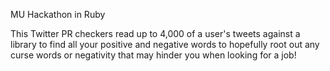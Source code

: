 MU Hackathon in Ruby

This Twitter PR checkers read up to 4,000 of a user's tweets against a library to find all your positive and negative words to hopefully root out any curse words or negativity that may hinder you when looking for a job!
